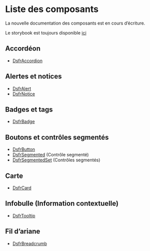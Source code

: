 # Liste des composants

La nouvelle documentation des composants est en cours d’écriture.

Le storybook est toujours disponible [ici](https://vue-ds.fr)

## Accordéon

- [DsfrAccordion](./composants/DsfrAccordion)

## Alertes et notices

- [DsfrAlert](./composants/DsfrAlert)
- [DsfrNotice](./composants/DsfrNotice)

## Badges et tags

- [DsfrBadge](./composants/DsfrBadge)

## Boutons et contrôles segmentés

- [DsfrButton](./composants/DsfrButton)
- [DsfrSegmented](./composants/DsfrSegmented) (Contrôle segmenté)
- [DsfrSegmentedSet](./composants/DsfrSegmentedSet)  (Contrôles segmentés)

## Carte

- [DsfrCard](./composants/DsfrCard)

## Infobulle (Information contextuelle)

- [DsfrTooltip](./composants/DsfrTooltip)

## Fil d’ariane

- [DsfrBreadcrumb](./composants/DsfrBreadcrumb)
